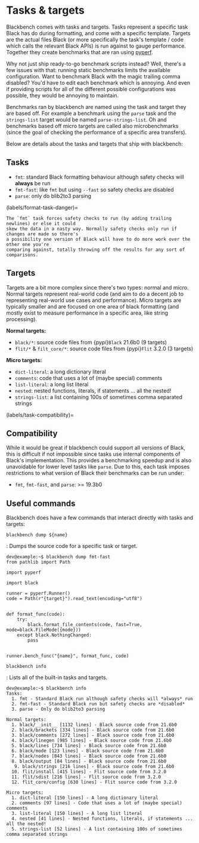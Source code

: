 # Tasks & targets

Blackbench comes with tasks and targets. Tasks represent a specific task Black has do
during formatting, and come with a specific template. Targets are the actual files Black
(or more specifically the task's template / code which calls the relevant Black APIs) is
run against to gauge performance. Together they create benchmarks that are ran using
[pyperf](https://pypi.org/project/pyperf).

Why not just ship ready-to-go benchmark scripts instead? Well, there's a few issues with
that: running static benchmarks limits the available configuration. Want to benchmark
Black with the magic trailing comma disabled? You'd have to edit each benchmark which is
annoying. And even if providing scripts for all of the different possible configurations
was possible, they would be annoying to maintain.

Benchmarks ran by blackbench are named using the task and target they are based off. For
example a benchmark using the `parse` task and the `strings-list` target would be named
`parse-strings-list`. Oh and benchmarks based off micro targets are called also
microbenchmarks (since the goal of checking the performance of a specific area
transfers).

Below are details about the tasks and targets that ship with blackbench:

## Tasks

- `fmt`: standard Black formatting behaviour although safety checks will **always** be
  run
- `fmt-fast`: like `fmt` but using `--fast` so safety checks are disabled
- `parse`: only do blib2to3 parsing

(labels/format-task-danger)=

```{important}
The `fmt` task forces safety checks to run (by adding trailing newlines) or else it could
skew the data in a nasty way. Normally safety checks only run if changes are made so there's
a possibility one version of Black will have to do more work over the other one you're
comparing against, totally throwing off the results for any sort of comparisons.
```

## Targets

Targets are a bit more complex since there's two types: normal and micro. Normal targets
represent real-world code (and aim to do a decent job to representing real-world use
cases and performance). Micro targets are typically smaller and are focused on one area
of black formatting (and mostly exist to measure performance in a specific area, like
string processing).

**Normal targets:**

- `black/*`: source code files from {pypi}`Black` 21.6b0 (9 targets)
- `flit/*` & `filt_core/*`: source code files from {pypi}`Flit` 3.2.0 (3 targets)

**Micro targets:**

- `dict-literal`: a long dictionary literal
- `comments`: code that uses a lot of (maybe special) comments
- `list-literal`: a long list literal
- `nested`: nested functions, literals, if statements ... all the nested!
- `strings-list`: a list containing 100s of sometimes comma separated strings

(labels/task-compatibility)=

## Compatibility

While it would be great if blackbench could support all versions of Black, this is
difficult if not impossible since tasks use internal components of Black's
implementation. This provides a benchmarking speedup and is also unavoidable for lower
level tasks like `parse`. Due to this, each task imposes restrictions to what version of
Black their benchmarks can be run under:

- `fmt`, `fmt-fast`, and `parse`: >= 19.3b0

## Useful commands

Blackbench does have a few commands that interact directly with tasks and targets:

`blackbench dump ${name}`

: Dumps the source code for a specific task or target.

  ```console
  dev@example:~$ blackbench dump fmt-fast
  from pathlib import Path

  import pyperf

  import black

  runner = pyperf.Runner()
  code = Path(r"{target}").read_text(encoding="utf8")


  def format_func(code):
      try:
          black.format_file_contents(code, fast=True, mode=black.FileMode({mode}))
      except black.NothingChanged:
          pass


  runner.bench_func("{name}", format_func, code)
  ```

`blackbench info`

: Lists all of the built-in tasks and targets.

  ```console
  dev@example:~$ blackbench info
  Tasks:
    1. fmt - Standard Black run although safety checks will *always* run
    2. fmt-fast - Standard Black run but safety checks are *disabled*
    3. parse - Only do blib2to3 parsing

  Normal targets:
    1. black/__init__ [1132 lines] - Black source code from 21.6b0
    2. black/brackets [334 lines] - Black source code from 21.6b0
    3. black/comments [272 lines] - Black source code from 21.6b0
    4. black/linegen [985 lines] - Black source code from 21.6b0
    5. black/lines [734 lines] - Black source code from 21.6b0
    6. black/mode [123 lines] - Black source code from 21.6b0
    7. black/nodes [843 lines] - Black source code from 21.6b0
    8. black/output [84 lines] - Black source code from 21.6b0
     9. black/strings [216 lines] - Black source code from 21.6b0
    10. flit/install [415 lines] - Flit source code from 3.2.0
    11. flit/sdist [216 lines] - Flit source code from 3.2.0
    12. flit_core/config [630 lines] - Flit source code from 3.2.0

  Micro targets:
    1. dict-literal [150 lines] - A long dictionary literal
    2. comments [97 lines] - Code that uses a lot of (maybe special) comments
    3. list-literal [150 lines] - A long list literal
    4. nested [41 lines] - Nested functions, literals, if statements ... all the nested!
    5. strings-list [52 lines] - A list containing 100s of sometimes comma separated strings
  ```
